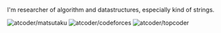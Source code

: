 <!--
**MatsuTaku/MatsuTaku** is a ✨ _special_ ✨ repository because its `README.md` (this file) appears on your GitHub profile.

Here are some ideas to get you started:

- 🔭 I’m currently working on ...
- 🌱 I’m currently learning ...
- 👯 I’m looking to collaborate on ...
- 🤔 I’m looking for help with ...
- 💬 Ask me about ...
- 📫 How to reach me: ...
- 😄 Pronouns: ...
- ⚡ Fun fact: ...
-->

I'm researcher of algorithm and datastructures, especially kind of strings.

![atcoder/matsutaku](https://run.kaist.ac.kr/badges/atcoder/MatsuTaku.svg)
![atcoder/codeforces](https://run.kaist.ac.kr/badges/codeforces/MatsuTaku.svg)
![atcoder/topcoder](https://run.kaist.ac.kr/badges/topcoder/MatsuTaku.svg)
